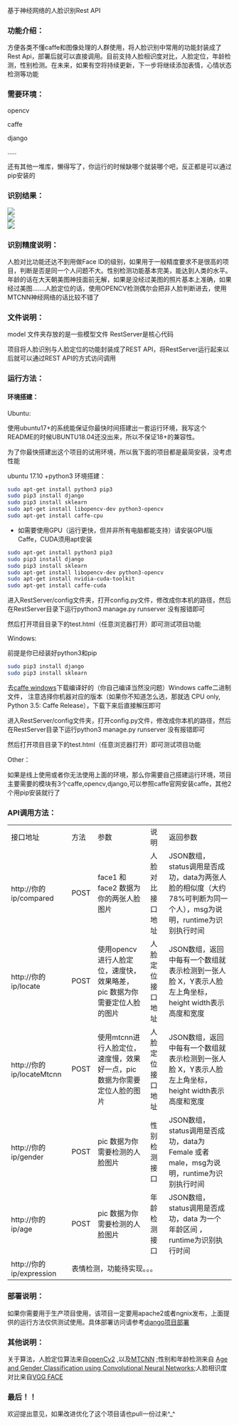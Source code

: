 基于神经网络的人脸识别Rest API

### 功能介绍：

方便各类不懂caffe和图像处理的人群使用，将人脸识别中常用的功能封装成了Rest Api，部署后就可以直接调用。目前支持人脸相识度对比，人脸定位，年龄检测，性别检测。在未来，如果有空将持续更新，下一步将继续添加表情，心情状态检测等功能

### 需要环境：
opencv

caffe

django

.....

还有其他一堆库，懒得写了，你运行的时候缺哪个就装哪个吧，反正都是可以通过pip安装的

### 识别结果：
<img src="result/r1.png"> <br>
<img src="result/r2.png"> <br>
<img src="result/r3.png"> <br>

### 识别精度说明：

人脸对比功能还达不到用做Face ID的级别，如果用于一般精度要求不是很高的项目，判断是否是同一个人问题不大。性别检测功能基本完美，能达到人类的水平。年龄的话在大天朝美图神技面前无解，如果是没经过美图的照片基本上准确，如果经过美图.......人脸定位的话，使用OPENCV检测偶尔会把非人脸判断进去，使用MTCNN神经网络的话比较不错了


### 文件说明：

model 文件夹存放的是一些模型文件
RestServer是核心代码

项目将人脸识别与人脸定位的功能封装成了REST API，将RestServer运行起来以后就可以通过REST API的方式访问调用

### 运行方法：

#### 环境搭建：

Ubuntu:

使用ubuntu17+的系统能保证你最快时间搭建出一套运行环境，我写这个README的时候UBUNTU18.04还没出来，所以不保证18+的兼容性。

为了你最快搭建出这个项目的试用环境，所以我下面的项目都是最简安装，没考虑性能

ubuntu 17.10 +python3 环境搭建：

```Bash
sudo apt-get install python3 pip3
sudo pip3 install django
sudo pip3 install sklearn
sudo apt-get install libopencv-dev python3-opencv
sudo apt-get install caffe-cpu
```

* 如需要使用GPU（运行更快，但并非所有电脑都能支持）请安装GPU版Caffe，CUDA须用apt安装
```Bash
sudo apt-get install python3 pip3
sudo pip3 install django
sudo pip3 install sklearn
sudo apt-get install libopencv-dev python3-opencv
sudo apt-get install nvidia-cuda-toolkit
sudo apt-get install caffe-cuda
```





进入RestServer/config文件夹，打开config.py文件，修改成你本机的路径，然后在RestServer目录下运行python3 manage.py runserver 没有报错即可

然后打开项目目录下的test.html（任意浏览器打开）即可测试项目功能


Windows:

前提是你已经装好python3和pip

```Bash
sudo pip3 install django
sudo pip3 install sklearn
```

去[caffe windows](https://github.com/BVLC/caffe/tree/windows)下载编译好的（你自己编译当然没问题）Windows caffe二进制文件，
注意选择你机器对应的版本（如果你不知道怎么选，那就选 CPU only, Python 3.5: Caffe Release），下载下来后直接解压即可


进入RestServer/config文件夹，打开config.py文件，修改成你本机的路径，然后在RestServer目录下运行python3 manage.py runserver 没有报错即可

然后打开项目目录下的test.html（任意浏览器打开）即可测试项目功能


Other：

如果是线上使用或者你无法使用上面的环境，那么你需要自己搭建运行环境，项目主要需要的模块有3个caffe,opencv,django,可以参照caffe官网安装caffe，其他2个用pip安装就行了


### API调用方法：

<table>
	<tr><td>接口地址</td> <td>方法</td> <td>参数</td> <td>说明</td>  <td>返回参数</td>  </tr>
	<tr>
	<td>http://你的ip/compared </td> <td> POST</td> <td>face1 和 face2 数据为你的两张人脸图片 </td>  <td>人脸对比接口地址</td>
	 <td > JSON数组，status调用是否成功，data为两张人脸的相似度（大约78%可判断为同一个人），msg为说明，runtime为识别执行时间
	</td>
	</tr>
	<tr>
	<td>http://你的ip/locate  </td> <td> POST</td> <td>使用opencv进行人脸定位，速度快，效果略差，pic 数据为你需要定位人脸的图片 </td>  <td>人脸定位接口地址</td>
	 <td > JSON数组，返回中每有一个数组就表示检测到一张人脸 X，Y表示人脸左上角坐标，height width表示高度和宽度
	</td>
	</tr>
		<tr>
	<td>http://你的ip/locateMtcnn</td> <td> POST</td> <td>使用mtcnn进行人脸定位，速度慢，效果好一点，pic 数据为你需要定位人脸的图片 </td>  <td>人脸定位接口地址</td>
	 <td > JSON数组，返回中每有一个数组就表示检测到一张人脸 X，Y表示人脸左上角坐标，height width表示高度和宽度
	</td>
	</tr>
	<tr>
		<td>http://你的ip/gender</td><td>POST</td><td>pic 数据为你需要检测的人脸图片</td><td>性别检测接口</td>
	<td > JSON数组，status调用是否成功，data为Female 或者male，msg为说明，runtime为识别执行时间
	</td>
	</tr>
	<tr>
		<td>http://你的ip/age</td><td>POST</td><td>pic 数据为你需要检测的人脸图片</td><td>年龄检测接口</td>
			<td > JSON数组，status调用是否成功，data 为一个年龄区间 ，runtime为识别执行时间
	</td>
	</tr>
	<tr>
		<td>http://你的ip/expression</td><td colspan="4">表情检测，功能待实现。。。</td>
	</tr>
</table>


### 部署说明：

如果你需要用于生产项目使用，该项目一定要用apache2或者ngnix发布，上面提供的运行方法仅供测试使用。具体部署访问请参考[django项目部署](https://docs.djangoproject.com/en/2.0/howto/deployment/)



### 其他说明：

关于算法，人脸定位算法来自[openCv2](https://opencv.org/) ,以及[MTCNN](https://kpzhang93.github.io/MTCNN_face_detection_alignment/index.html?from=timeline&isappinstalled=1) ;性别和年龄检测来自 [Age and Gender Classification using Convolutional Neural Networks](https://www.openu.ac.il/home/hassner/projects/cnn_agegender/);人脸相识度对比来自[VGG FACE](http://www.robots.ox.ac.uk/~vgg/software/vgg_face/)


### 最后！！

欢迎提出意见，如果改进优化了这个项目请也pull一份过来^_^
